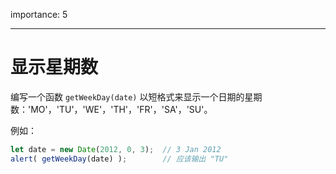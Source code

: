 importance: 5

---

# 显示星期数

编写一个函数 `getWeekDay(date)` 以短格式来显示一个日期的星期数：'MO'，'TU'，'WE'，'TH'，'FR'，'SA'，'SU'。

例如：

```js no-beautify
let date = new Date(2012, 0, 3);  // 3 Jan 2012
alert( getWeekDay(date) );        // 应该输出 "TU"
```
